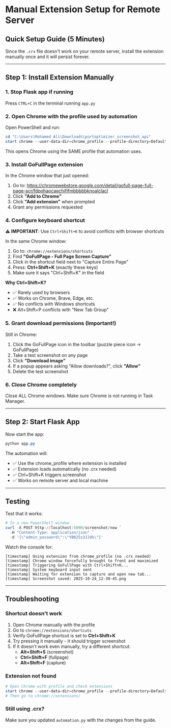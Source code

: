 # Manual Extension Setup for Remote Server

## Quick Setup Guide (5 Minutes)

Since the `.crx` file doesn't work on your remote server, install the extension manually once and it will persist forever.

---

## Step 1: Install Extension Manually

### 1. Stop Flask app if running
Press `CTRL+C` in the terminal running `app.py`

### 2. Open Chrome with the profile used by automation

Open PowerShell and run:
```powershell
cd "C:\Users\Mohamed Ali\Downloads\portoptimizer_screenshot_api"
start chrome --user-data-dir=chrome_profile --profile-directory=Default
```

This opens Chrome using the SAME profile that automation uses.

### 3. Install GoFullPage extension

In the Chrome window that just opened:
1. Go to: https://chromewebstore.google.com/detail/gofull-page-full-page-scr/fdpohaocaechififmbbbbbknoalclacl
2. Click **"Add to Chrome"**
3. Click **"Add extension"** when prompted
4. Grant any permissions requested

### 4. Configure keyboard shortcut

⚠️ **IMPORTANT**: Use `Ctrl+Shift+K` to avoid conflicts with browser shortcuts

In the same Chrome window:
1. Go to: `chrome://extensions/shortcuts`
2. Find **"GoFullPage - Full Page Screen Capture"**
3. Click in the shortcut field next to "Capture Entire Page"
4. Press: **Ctrl+Shift+K** (exactly these keys)
5. Make sure it says "Ctrl+Shift+K" in the field

**Why Ctrl+Shift+K?**
- ✅ Rarely used by browsers
- ✅ Works on Chrome, Brave, Edge, etc.
- ✅ No conflicts with Windows shortcuts
- ❌ Alt+Shift+P conflicts with "New Tab Group"

### 5. Grant download permissions (Important!)

Still in Chrome:
1. Click the GoFullPage icon in the toolbar (puzzle piece icon → GoFullPage)
2. Take a test screenshot on any page
3. Click **"Download image"**
4. If a popup appears asking "Allow downloads?", click **"Allow"**
5. Delete the test screenshot

### 6. Close Chrome completely

Close ALL Chrome windows. Make sure Chrome is not running in Task Manager.

---

## Step 2: Start Flask App

Now start the app:
```powershell
python app.py
```

The automation will:
- ✅ Use the chrome_profile where extension is installed
- ✅ Extension loads automatically (no .crx needed)
- ✅ Ctrl+Shift+K triggers screenshot
- ✅ Works on remote server and local machine

---

## Testing

Test that it works:
```powershell
# In a new PowerShell window
curl -X POST http://localhost:5000/screenshot/now `
  -H "Content-Type: application/json" `
  -d '{\"admin_password\":\"YB02Ss3JJdk\"}'
```

Watch the console for:
```
[timestamp] Using extension from chrome_profile (no .crx needed)
[timestamp] Chrome window forcefully brought to front and maximized
[timestamp] Triggering GoFullPage with Ctrl+Shift+K...
[timestamp] System keyboard input sent
[timestamp] Waiting for extension to capture and open new tab...
[timestamp] Screenshot saved: 2025-10-24_12-30-45.png
```

---

## Troubleshooting

### Shortcut doesn't work
1. Open Chrome manually with the profile
2. Go to `chrome://extensions/shortcuts`
3. Verify GoFullPage shortcut is set to **Ctrl+Shift+K**
4. Try pressing it manually - it should trigger screenshot
5. If it doesn't work even manually, try a different shortcut:
   - **Alt+Shift+S** (screenshot)
   - **Ctrl+Shift+F** (fullpage)
   - **Alt+Shift+F** (capture)

### Extension not found
```powershell
# Open Chrome with profile and check extensions
start chrome --user-data-dir=chrome_profile --profile-directory=Default
# Then go to chrome://extensions/
```

### Still using .crx?
Make sure you updated `automation.py` with the changes from the guide.
